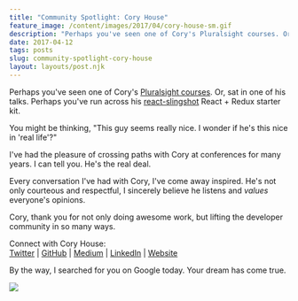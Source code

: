 ```yaml
---
title: "Community Spotlight: Cory House"
feature_image: /content/images/2017/04/cory-house-sm.gif
description: "Perhaps you've seen one of Cory's Pluralsight courses. Or, sat in one of his talks. Perhaps you've run across his react-slingshot React +…"
date: 2017-04-12
tags: posts
slug: community-spotlight-cory-house
layout: layouts/post.njk
---
```


Perhaps you've seen one of Cory's [Pluralsight courses](https://www.pluralsight.com/authors/cory-house). Or, sat in one of his talks. Perhaps you've run across his [react-slingshot](https://github.com/coryhouse/react-slingshot) React + Redux starter kit.

You might be thinking, "This guy seems really nice. I wonder if he's this nice in 'real life'?"

I've had the pleasure of crossing paths with Cory at conferences for many years. I can tell you. He's the real deal.

Every conversation I've had with Cory, I've come away inspired. He's not only courteous and respectful, I sincerely believe he listens and _values_ everyone's opinions.

Cory, thank you for not only doing awesome work, but lifting the developer community in so many ways.

Connect with Cory House:  
[Twitter](http://twitter.com/housecor) | [GitHub](https://github.com/coryhouse) | [Medium](https://medium.com/@housecor) | [LinkedIn](http://www.linkedin.com/profile/view?id=4609328) | [Website](http://www.bitnative.com/)

By the way, I searched for you on Google today. Your dream has come true.

![](/content/images/2017/04/cory-house-search-1.jpg)
